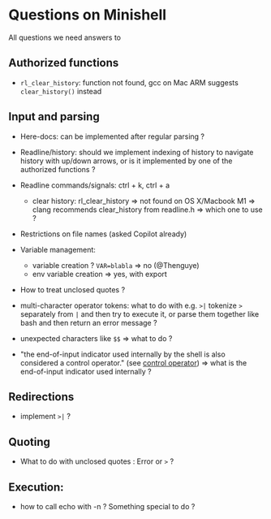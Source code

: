 # Questions on Minishell
All questions we need answers to

## Authorized functions
- `rl_clear_history`: function not found, gcc on Mac ARM suggests `clear_history()` instead

## Input and parsing
- Here-docs: can be implemented after regular parsing ?
- Readline/history: should we implement indexing of history to navigate history with up/down arrows, or is it implemented by one of the authorized functions ?
- Readline commands/signals: ctrl + k, ctrl + a
	- clear history: rl_clear_history => not found on OS X/Macbook M1 => clang recommends clear_history from readline.h => which one to use ?

- Restrictions on file names (asked Copilot already)

- Variable management:
	- variable creation ? `VAR=blabla` => no (@Thenguye)
	- env variable creation => yes, with export

- How to treat unclosed quotes ?

- multi-character operator tokens: what to do with e.g. `>|` tokenize `>` separately from `|` and then try to execute it, or parse them together like bash and then return an error message ?

- unexpected characters like `$$` => what to do ?

- "the end-of-input indicator used internally by the shell is also considered a control operator." (see [control operator](https://pubs.opengroup.org/onlinepubs/9699919799/basedefs/V1_chap03.html#tag_03_113))
=> what is the end-of-input indicator used internally ?

## Redirections
- implement `>|` ?

## Quoting
- What to do with unclosed quotes : Error or `>` ?

## Execution:
- how to call echo with -n ? Something special to do ?
